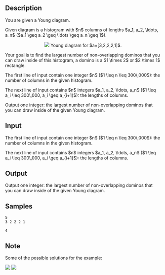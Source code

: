 ## Description

<div><p>You are given a Young diagram. </p><p>Given diagram is a histogram with $n$ columns of lengths $a_1, a_2, \ldots, a_n$ ($a_1 \geq a_2 \geq \ldots \geq a_n \geq 1$).</p><center> <img class="tex-graphics" src="./30718/file/2mWeBqIh.png" style="max-width: 100.0%;max-height: 100.0%;">   <span class="tex-font-size-small">Young diagram for $a=[3,2,2,2,1]$.</span> </center><p>Your goal is to find the largest number of non-overlapping dominos that you can draw inside of this histogram, a domino is a $1 \times 2$ or $2 \times 1$ rectangle.</p></div><div class="input-specification"><p>The first line of input contain one integer $n$ ($1 \leq n \leq 300\,000$): the number of columns in the given histogram.</p><p>The next line of input contains $n$ integers $a_1, a_2, \ldots, a_n$ ($1 \leq a_i \leq 300\,000, a_i \geq a_{i+1}$): the lengths of columns.</p></div><div class="output-specification"><p>Output one integer: the largest number of non-overlapping dominos that you can draw inside of the given Young diagram.</p></div>

## Input

<p>The first line of input contain one integer $n$ ($1 \leq n \leq 300\,000$): the number of columns in the given histogram.</p><p>The next line of input contains $n$ integers $a_1, a_2, \ldots, a_n$ ($1 \leq a_i \leq 300\,000, a_i \geq a_{i+1}$): the lengths of columns.</p>

## Output

<p>Output one integer: the largest number of non-overlapping dominos that you can draw inside of the given Young diagram.</p>

## Samples

```input1
5
3 2 2 2 1
```

```output1
4
```




## Note

<p>Some of the possible solutions for the example:</p><p><img class="tex-graphics" src="./30718/file/sdJ1ifsv.png" style="max-width: 100.0%;max-height: 100.0%;"> <img class="tex-graphics" src="./30718/file/TpQwbThw.png" style="max-width: 100.0%;max-height: 100.0%;"></p>
